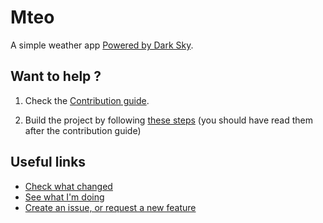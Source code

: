 # Mteo

A simple weather app [Powered by Dark Sky](https://darksky.net/poweredby/).

## Want to help ?

1. Check the [Contribution guide](https://github.com/aminecmi/Mteo/blob/master/.github/CONTRIBUTING.md).

2. Build the project by following [these steps](https://github.com/aminecmi/Mteo/blob/master/.github/CONTRIBUTING.md#build-the-project) (you should have read them after the contribution guide)

## Useful links

- [Check what changed](https://github.com/aminecmi/Mteo/blob/master/CHANGELOG.md)
- [See what I'm doing](https://github.com/aminecmi/Mteo/projects/1)
- [Create an issue, or request a new feature](https://github.com/aminecmi/Mteo/issues)
